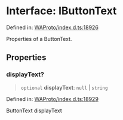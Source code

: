 # Interface: IButtonText

Defined in: [WAProto/index.d.ts:18926](https://github.com/Fokusdotid/Baileys/blob/a954da2ee3c892812cf9528a5a214092693c872f/WAProto/index.d.ts#L18926)

Properties of a ButtonText.

## Properties

### displayText?

> `optional` **displayText**: `null` \| `string`

Defined in: [WAProto/index.d.ts:18929](https://github.com/Fokusdotid/Baileys/blob/a954da2ee3c892812cf9528a5a214092693c872f/WAProto/index.d.ts#L18929)

ButtonText displayText
